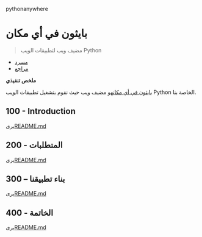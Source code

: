 pythonanywhere

# بايثون في أي مكان

> مضيف ويب لتطبيقات الويب Python

-   [مسرد](./GLOSSARY.md)
-   [مراجع](./REFERENCES.md)

**ملخص تنفيذي**

[بايثون في أي مكان](https://www.pythonanywhere.com/user/wvanheemstra/account/)هو مضيف ويب حيث نقوم بتشغيل تطبيقات الويب Python الخاصة بنا.

## 100 - Introduction

يرى[README.md](./100/README.md)

## 200 - المتطلبات

يرى[README.md](./200/README.md)

## 300 – بناء تطبيقنا

يرى[README.md](./300/README.md)

## 400 - الخاتمة

يرى[README.md](./400/README.md)
